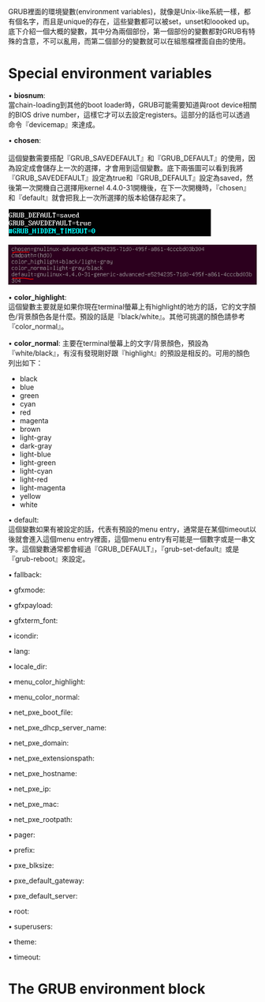 GRUB裡面的環境變數(environment variables)，就像是Unix-like系統一樣，都有個名字，而且是unique的存在，這些變數都可以被set，unset和loooked up。底下介紹一個大概的變數，其中分為兩個部份，第一個部份的變數都對GRUB有特殊的含意，不可以亂用，而第二個部分的變數就可以在組態檔裡面自由的使用。

# Special environment variables

• **biosnum**: <br>	
  	當chain-loading到其他的boot loader時，GRUB可能需要知道與root device相關的BIOS drive number，這樣它才可以去設定registers。這部分的話也可以透過命令『devicemap』來達成。

• **chosen**: <br>	
  	這個變數需要搭配『GRUB_SAVEDEFAULT』和『GRUB_DEFAULT』的使用，因為設定成會儲存上一次的選擇，才會用到這個變數。底下兩張圖可以看到我將『GRUB_SAVEDEFAULT』設定為true和『GRUB_DEFAULT』設定為saved，然後第一次開機自己選擇用kernel 4.4.0-31開機後，在下一次開機時，『chosen』和『default』就會把我上一次所選擇的版本給儲存起來了。
  
  ![](Imgs/env/env002.PNG)

  ![](Imgs/env/env001.PNG)
  
• **color_highlight**:	  	
這個變數主要就是如果你現在terminal螢幕上有highlight的地方的話，它的文字顏色/背景顏色各是什麼。預設的話是『black/white』。其他可挑選的顏色請參考『color_normal』。

• **color_normal**:	
主要在terminal螢幕上的文字/背景顏色，預設為『white/black』，有沒有發現剛好跟『highlight』的預設是相反的。可用的顏色列出如下：
  - black
  - blue
  - green
  - cyan
  - red
  - magenta
  - brown
  - light-gray
  - dark-gray
  - light-blue
  - light-green
  - light-cyan
  - light-red
  - light-magenta
  - yellow
  - white	  	

• default:	  	
  這個變數如果有被設定的話，代表有預設的menu entry，通常是在某個timeout以後就會進入這個menu entry裡面，這個menu entry有可能是一個數字或是一串文字。這個變數通常都會經過『GRUB_DEFAULT』，『grub-set-default』或是『grub-reboot』來設定。
  
  
• fallback:	  	

• gfxmode:	  	

• gfxpayload:	  	

• gfxterm_font:	  	

• icondir:	  	

• lang:	  	

• locale_dir:	  	

• menu_color_highlight:	  	

• menu_color_normal:	  	

• net_pxe_boot_file:	  	

• net_pxe_dhcp_server_name:	  	

• net_pxe_domain:	  	

• net_pxe_extensionspath:	  	

• net_pxe_hostname:	  	

• net_pxe_ip:	  	

• net_pxe_mac:	  	

• net_pxe_rootpath:	  	

• pager:	  	

• prefix:	  	

• pxe_blksize:	  	

• pxe_default_gateway:	  	

• pxe_default_server:	  	

• root:	  	

• superusers:	  	

• theme:	  	

• timeout:	  	



# The GRUB environment block